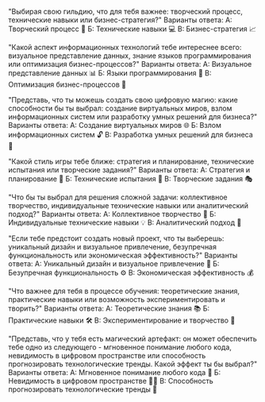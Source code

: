 "Выбирая свою гильдию, что для тебя важнее: творческий процесс, технические навыки или бизнес-стратегия?"
Варианты ответа:
А: Творческий процесс 🎨
Б: Технические навыки 💻
В: Бизнес-стратегия 📈

"Какой аспект информационных технологий тебе интереснее всего: визуальное представление данных, знание языков программирования или оптимизация бизнес-процессов?"
Варианты ответа:
А: Визуальное представление данных 📊
Б: Языки программирования 💬
В: Оптимизация бизнес-процессов 🔄

"Представь, что ты можешь создать свою цифровую магию: какие способности бы ты выбрал: создание виртуальных миров, взлом информационных систем или разработку умных решений для бизнеса?"
Варианты ответа:
А: Создание виртуальных миров 🌐
Б: Взлом информационных систем 🔓
В: Разработка умных решений для бизнеса 💼

"Какой стиль игры тебе ближе: стратегия и планирование, технические испытания или творческие задания?"
Варианты ответа:
А: Стратегия и планирование 📝
Б: Технические испытания 🔧
В: Творческие задания 🎭

"Что бы ты выбрал для решения сложной задачи: коллективное творчество, индивидуальные технические навыки или аналитический подход?"
Варианты ответа:
А: Коллективное творчество 🤝
Б: Индивидуальные технические навыки 💡
В: Аналитический подход 🧩

"Если тебе предстоит создать новый проект, что ты выберешь: уникальный дизайн и визуальное привлечение, безупречная функциональность или экономическая эффективность?"
Варианты ответа:
А: Уникальный дизайн и визуальное привлечение 🎨
Б: Безупречная функциональность ⚙️
В: Экономическая эффективность 💰

"Что важнее для тебя в процессе обучения: теоретические знания, практические навыки или возможность экспериментировать и творить?"
Варианты ответа:
А: Теоретические знания 📚
Б: Практические навыки 🛠️
В: Экспериментирование и творчество 🌈

"Представь, что у тебя есть магический артефакт: он может обеспечить тебе одно из следующего - мгновенное понимание любого кода, невидимость в цифровом пространстве или способность прогнозировать технологические тренды. Какой эффект ты бы выбрал?"
Варианты ответа:
А: Мгновенное понимание любого кода 🧙
Б: Невидимость в цифровом пространстве 🕵️‍♂️
В: Способность прогнозировать технологические тренды 🔮
